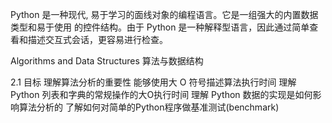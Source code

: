 


Python 是一种现代, 易于学习的面线对象的编程语言。它是一组强大的内置数据类型和易于使用
的控件结构。由于 Python 是一种解释型语言，因此通过简单查看和描述交互式会话，更容易进行检查。

Algorithms and Data Structures 算法与数据结构



2.1 目标
  理解算法分析的重要性
  能够使用大 O 符号描述算法执行时间
  理解 Python 列表和字典的常规操作的大O执行时间
  理解 Python 数据的实现是如何影响算法分析的
  了解如何对简单的Python程序做基准测试(benchmark)
